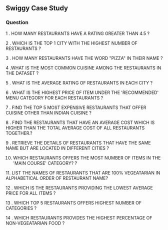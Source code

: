<h2> Swiggy Case Study </h2>  

<h3>Question</h3>
<P>
1 .  HOW MANY RESTAURANTS HAVE A RATING GREATER THAN 4.5 ? 
</P>

<P>
2 .  WHICH IS THE TOP 1 CITY WITH THE HIGHEST NUMBER OF RESTAURANTS ?
</P>

<P>
3 .  HOW MANY RESTAURANTS HAVE THE WORD "PIZZA" IN THEIR NAME ?
</P>

<P>
4 .WHAT IS THE MOST COMMON CUISINE AMONG THE RESTAURANTS IN THE DATASET  ?
</P>

<P>
5 . WHAT IS THE AVERAGE RATING OF RESTAURANTS IN EACH CITY ?
</P>

<P>
6 .  WHAT IS THE HIGHEST PRICE OF ITEM UNDER THE 'RECOMMENDED' MENU
CATEGORY FOR EACH RESTAURANTS ?
</P>

<P>
7 .  FIND THE TOP 5 MOST EXPENSIVE RESTAURANTS THAT OFFER CUISINE OTHER THAN
INDIAN CUISINE ?
</P>

<P>
8 . FIND THE RESTAURANTS THAT HAVE AN AVERAGE COST WHICH IS HIGHER THAN THE
TOTAL AVERAGE COST OF ALL RESTAURANTS TOGETHER.?
</P>

<P>
9 .  RETRIEVE THE DETAILS OF RESTAURANTS THAT HAVE THE SAME NAME BUT ARE
LOCATED IN DIFFERENT CITIES ?
</P>

10. WHICH RESTAURANTS OFFERS THE MOST NUMBER OF ITEMS IN THE 'MAIN COURSE'
CATEGORY? ?
</P>

<P>
11.  LIST THE NAMES OF RESTAURANTS THAT ARE 100% VEGEATARIAN IN
ALPHABETICAL ORDER OF RESTAURANT NAME?
</P>

<P> 
12 . WHICH IS THE RESTAURANTS PROVIDING THE LOWEST AVERAGE PRICE FOR ALL ITEMS ?
</P>

<P>
13 . WHICH TOP 5 RESTAURANTS OFFERS HIGHEST NUMBER OF CATEGORIES  ?
</P>

<P>
14 . WHICH RESTAURANTS PROVIDES THE HIGHEST PERCENTAGE OF NON-VEGEATARIAN FOOD  ?
</P>


